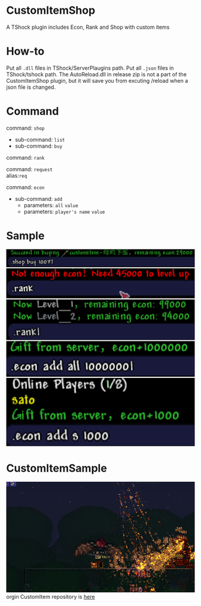 # CustomItemShop
A TShock plugin includes Econ, Rank and Shop with custom items

# How-to
Put all <code>.dll</code> files in TShock/ServerPlaugins path.
Put all <code>.json</code> files in TShock/tshock path.
The AutoReload.dll in release zip is not a part of the CustomItemShop plugin, but it will save you from excuting /reload when a json file is changed.

# Command
command: <code>shop</code> <br />
- sub-command: <code>list</code> <br />
- sub-command: <code>buy</code> <br />

command: <code>rank</code> <br />

command: <code>request</code> <br />
alias:<code>req</code> <br />

command: <code>econ</code> <br />
- sub-command: <code>add</code> 
  - parameters: <code>all</code> <code>value</code> <br />
  - parameters: <code>player's name</code> <code>value</code> <br />
  
# Sample
<img src="./img_example/sample1.png" alt="sample1">
<img src="./img_example/sample2.png" alt="sample2">
<img src="./img_example/sample3.png" alt="sample3">
<img src="./img_example/sample4.png" alt="sample4">
<img src="./img_example/sample5.png" alt="sample5">

# CustomItemSample
<img src="./gif_example/customitemshop.gif" alt="sample_gif">
orgin CustomItem repository is <a href= "https://github.com/Interverse/CustomItems">here</a>
